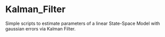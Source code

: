 # Kalman_Filter
Simple scripts to estimate parameters of a linear State-Space Model with gaussian errors via Kalman Filter.
